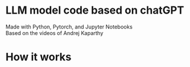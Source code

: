 # LLM model code based on chatGPT

Made with Python, Pytorch, and Jupyter Notebooks <br />
Based on the videos of Andrej Kaparthy

# How it works



